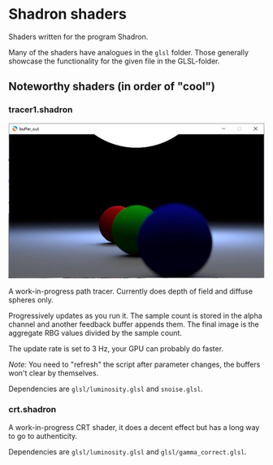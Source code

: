 # Shadron shaders

Shaders written for the program Shadron.

Many of the shaders have analogues in the `glsl` folder. Those generally 
showcase the functionality for the given file in the GLSL-folder.

## Noteworthy shaders (in order of "cool")

### tracer1.shadron

![output of tracer1.shadron](tracer1.jpeg)

A work-in-progress path tracer. Currently does depth of field and diffuse spheres only.

Progressively updates as you run it. The sample count is stored in the alpha channel and another
feedback buffer appends them. The final image is the aggregate RBG values divided by the sample count.

The update rate is set to 3 Hz, your GPU can probably do faster.

*Note:* You need to "refresh" the script after parameter changes, the buffers won't clear by themselves.

Dependencies are `glsl/luminosity.glsl` and `snoise.glsl`.

### crt.shadron

A work-in-progress CRT shader, it does a decent effect but has a long way to go to authenticity.

Dependencies are `glsl/luminosity.glsl` and `glsl/gamma_correct.glsl`.